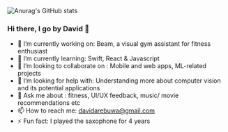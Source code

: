 ![Anurag's GitHub stats](https://github-readme-stats.vercel.app/api?username=davidarebuwa&show_icons=true&theme=dark)

### Hi there, I go by David 👋

- 🔭 I’m currently working on: Beam, a visual gym assistant for fitness enthusiast
- 🌱 I’m currently learning: Swift, React & Javascript
- 👯 I’m looking to collaborate on : Mobile and web apps, ML-related projects
- 🤔 I’m looking for help with: Understanding more about computer vision and its potential applications
- 💬 Ask me about : fitness, UI/UX feedback, music/ movie recommendations etc
- 📫 How to reach me: davidarebuwa@gmail.com
- ⚡ Fun fact: I played the saxophone for 4 years

<!--
**davidarebuwa/davidarebuwa** is a ✨ _special_ ✨ repository because its `README.md` (this file) appears on your GitHub profile.

Here are some ideas to get you started:

- 🔭 I’m currently working on ...
- 🌱 I’m currently learning ...
- 👯 I’m looking to collaborate on ...
- 🤔 I’m looking for help with ...
- 💬 Ask me about ...
- 📫 How to reach me: ...
- 😄 Pronouns: ...
- ⚡ Fun fact: ...
-->

